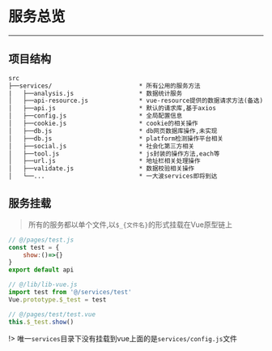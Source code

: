 # 服务总览

---

## 项目结构

```html
src
├──services/                        * 所有公用的服务方法
|   ├──analysis.js                  * 数据统计服务
│   ├──api-resource.js              * vue-resource提供的数据请求方法(备选)
│   ├──api.js                       * 默认的请求库,基于axios
│   ├──config.js                    * 全局配置信息
│   ├──cookie.js                    * cookie的相关操作
│   ├──db.js                        * db网页数据库操作,未实现
│   ├──db.js                        * platform检测操作平台相关
│   ├──social.js                    * 社会化第三方相关
│   ├──tool.js                      * js封装的操作方法,each等
│   ├──url.js                       * 地址栏相关处理操作
│   ├──validate.js                  * 数据校验相关操作
│   └──...                          * 一大波services即将到达
```

## 服务挂载

> 所有的服务都以单个文件,以`$_{文件名}`的形式挂载在Vue原型链上

```javascript
// @/pages/test.js
const test = {
    show:()=>{}
}
export default api

// @/lib/lib-vue.js 
import test from '@/services/test'
Vue.prototype.$_test = test

// @/pages/test/test.vue
this.$_test.show()
```
!> 唯一`services`目录下没有挂载到vue上面的是`services/config.js`文件